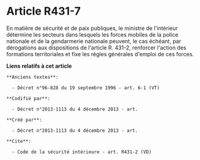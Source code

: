 # Article R431-7

En matière de sécurité et de paix publiques, le ministre de l'intérieur détermine les secteurs dans lesquels les forces
mobiles de la police nationale et de la gendarmerie nationale peuvent, le cas échéant, par dérogations aux dispositions de
l'article R. 431-2, renforcer l'action des formations territoriales et fixe les règles générales d'emploi de ces forces.

**Liens relatifs à cet article**

	**Anciens textes**:

	  - Décret n°96-828 du 19 septembre 1996 - art. 6-1 (VT)

	**Codifié par**:

	  - Décret n°2013-1113 du 4 décembre 2013 - art.

	**Créé par**:

	  - Décret n°2013-1113 du 4 décembre 2013 - art.

	**Cite**:

	  - Code de la sécurité intérieure - art. R431-2 (VD)
